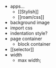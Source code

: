 - apps...
    - [[Stylish]]
    - [[roam/css]]
- background image
- import css
- indentation style?
- page container
    - block container
- [[selector]]
- width
    - max width;
